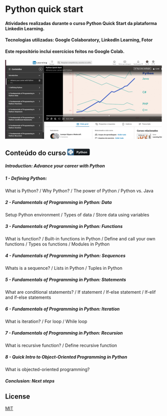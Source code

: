 # Python quick start 
#### Atividades realizadas durante o curso Python Quick Start da plataforma Linkedin Learning.
#### Tecnologias utilizadas: Google Colaboratory, LinkedIn Learning, Fotor

#### Este repositório inclui exercícios feitos no Google Colab.

![Alt text](https://github.com/rosacarla/python_quick_start/blob/main/imagens/capa_py_quickstart.jpg)

## Conteúdo do curso ![Alt text](https://github.com/rosacarla/python_quick_start/blob/main/imagens/python_button_icon_151925.png)
##### Introduction: Advance your career with Python
##### 1 - Defining Python:
What is Python? / Why Python? / The power of Python / Python vs. Java
##### 2 - Fundamentals of Programming in Python: Data
Setup Python environment / Types of data / Store data using variables
##### 3 - Fundamentals of Programming in Python: Functions
What is function? / Built-in functions in Python / Define and call your own functions / Types os functions / Modules in Python
##### 4 - Fundamentals of Programming in Python: Sequences
Whats is a sequence? / Lists in Python / Tuples in Python 
##### 5 - Fundamentals of Programming in Python: Statements
What are conditional statements? / If statement / If-else statement / If-elif and if-else statements
##### 6 - Fundamentals of Programming in Python: Iteration
What is iteration? / For loop / While loop 
##### 7 - Fundamentals of Programming in Python: Recursion
What is recursive function? / Define recursive function
##### 8 - Quick Intro to Object-Oriented Programming in Python
What is objected-oriented programming?
##### Conclusion: Next steps

## License
[MIT](https://choosealicense.com/licenses/mit/)
